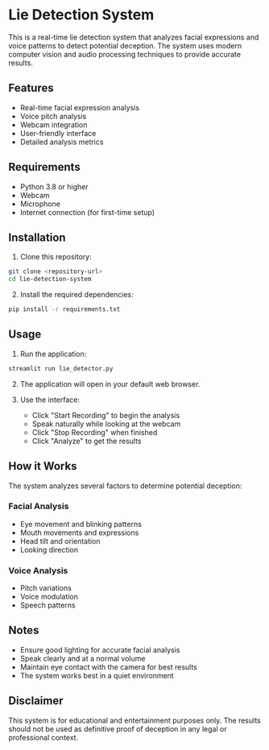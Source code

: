 # Lie Detection System

This is a real-time lie detection system that analyzes facial expressions and voice patterns to detect potential deception. The system uses modern computer vision and audio processing techniques to provide accurate results.

## Features

- Real-time facial expression analysis
- Voice pitch analysis
- Webcam integration
- User-friendly interface
- Detailed analysis metrics

## Requirements

- Python 3.8 or higher
- Webcam
- Microphone
- Internet connection (for first-time setup)

## Installation

1. Clone this repository:
```bash
git clone <repository-url>
cd lie-detection-system
```

2. Install the required dependencies:
```bash
pip install -r requirements.txt
```

## Usage

1. Run the application:
```bash
streamlit run lie_detector.py
```

2. The application will open in your default web browser.

3. Use the interface:
   - Click "Start Recording" to begin the analysis
   - Speak naturally while looking at the webcam
   - Click "Stop Recording" when finished
   - Click "Analyze" to get the results

## How it Works

The system analyzes several factors to determine potential deception:

### Facial Analysis
- Eye movement and blinking patterns
- Mouth movements and expressions
- Head tilt and orientation
- Looking direction

### Voice Analysis
- Pitch variations
- Voice modulation
- Speech patterns

## Notes

- Ensure good lighting for accurate facial analysis
- Speak clearly and at a normal volume
- Maintain eye contact with the camera for best results
- The system works best in a quiet environment

## Disclaimer

This system is for educational and entertainment purposes only. The results should not be used as definitive proof of deception in any legal or professional context. 